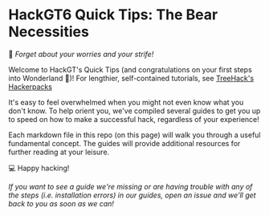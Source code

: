 # HackGT6 Quick Tips: The Bear Necessities

🐻 _Forget about your worries and your strife!_

Welcome to HackGT's Quick Tips (and congratulations on your first steps into Wonderland 🎉)! For lengthier, self-contained tutorials, see [TreeHack's Hackerpacks](https://github.com/TreeHacks)

It's easy to feel overwhelmed when you might not even know what you don't know. To help orient you, we've compiled several guides to get you up to speed on how to make a successful hack, regardless of your experience!

Each markdown file in this repo (on this page) will walk you through a useful fundamental concept. The guides will provide additional resources for further reading at your leisure.

💻 Happy hacking!

_If you want to see a guide we're missing or are having trouble with any of the steps (i.e. installation errors) in our guides, open an issue and we'll get back to you as soon as we can!_
